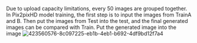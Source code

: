 Due to upload capacity limitations, every 50 images are grouped together.
In Pix2pixHD model training, the first step is to input the images from TrainA and B.
Then put the images from Test into the test, and the final generated images can be compared with Train.
Put the generated image into the image
![423560576-8c097225-eb1b-4eb1-b692-4df9bd12f7a4](https://github.com/user-attachments/assets/56681022-05d7-4660-8054-4aebf7b402d7)
